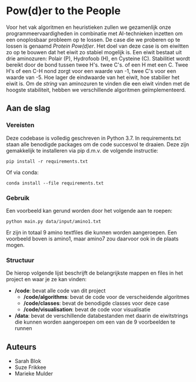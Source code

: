 # Pow(d)er to the People

Voor het vak algoritmen en heuristieken zullen we gezamenlijk onze programmeervaardigheden in combinatie met AI-technieken inzetten om een onoplosbaar probleem op te lossen. De case die we proberen op te lossen is genaamd _Protein Pow(d)er_. Het doel van deze case is om eiwitten zo op te bouwen dat het eiwit zo stabiel mogelijk is. Een eiwit bestaat uit drie aminozuren: Polair (P), Hydrofoob (H), en Cysteine (C). Stabilitiet wordt bereikt door de bond tussen twee H's. twee C's. of een H met een C. Twee H's of een C-H nond zorgt voor een waarde van -1, twee C's voor een waarde van -5. Hoe lager de eindwaarde van het eiwit, hoe stabilier het eiwit is. Om de _string_ van aminozuren te vinden die een eiwit vinden met de hoogste stabiliteit, hebben we verschillende algoritmen geïmplementeerd. 
## Aan de slag

### Vereisten

Deze codebase is volledig geschreven in Python 3.7. In requirements.txt staan alle benodigde packages om de code succesvol te draaien. Deze zijn gemakkelijk te installeren via pip d.m.v. de volgende instructie:

```
pip install -r requirements.txt
```

Of via conda:

```
conda install --file requirements.txt
```

### Gebruik

Een voorbeeld kan gerund worden door het volgende aan te roepen: 

```
python main.py data/input/amino1.txt
```
Er zijn in totaal 9 amino textfiles die kunnen worden aangeroepen. Een voorbeeld boven is amino1, maar amino7 zou daarvoor ook in de plaats mogen. 

### Structuur

De hierop volgende lijst beschrijft de belangrijkste mappen en files in het project en waar je ze kan vinden:

- **/code**: bevat alle code van dit project
  - **/code/algorithms**: bevat de code voor de verscheidende algoritmes
  - **/code/classes**: bevat de benodigde classes voor deze case
  - **/code/visualisation**: bevat de code voor visualisatie
- **/data**: bevat de verschillende databestanden met daarin de eiwitstrings die kunnen worden aangeroepen om een van de 9 voorbeelden te runnen 


## Auteurs
- Sarah Blok
- Suze Frikkee
- Marieke Mulder
